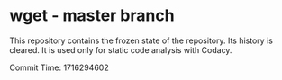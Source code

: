 # wget - master branch

This repository contains the frozen state of the repository.
Its history is cleared. It is used only for static code
analysis with Codacy.

Commit Time: 1716294602